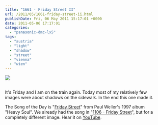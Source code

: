 ```yaml
---
title: "1661 - Friday Street II"
url: /2011/05/1661-friday-street-ii.html
publishDate: Fri, 06 May 2011 15:17:01 +0000
date: 2011-05-06 17:17:01
categories: 
  - "panasonic-dmc-lx5"
tags: 
  - "austria"
  - "light"
  - "shadow"
  - "street"
  - "vienna"
  - "wien"
---
```

<div class="container">
<div class="center"><a target="_blank" href="https://d25zfm9zpd7gm5.cloudfront.net/1200x1200/2011/20110506_082736_ps.jpg"><img src="https://d25zfm9zpd7gm5.cloudfront.net/0600x0600/2011/20110506_082736_ps.jpg" /></a></div>
</div>
<br />

It's Friday and I am on the train again. Today most of my relatively few images were about shadows on the sidewalk. In the end this one made it.

 The Song of the Day is "<a target="_blank" href="http://www.lyricsmode.com/lyrics/p/paul_weller/friday_street.html">Friday Street</a>" from Paul Weller's 1997 album "Heavy Soul". We already had the song in "<a target="_blank" href="/2009/10/1106-friday-street.html">1106 - Friday Street</a>", but for a completely different image. Hear it on <a target="_blank" href="http://www.youtube.com/watch?v=nbRMaMwZ60Q">YouTube</a>.
